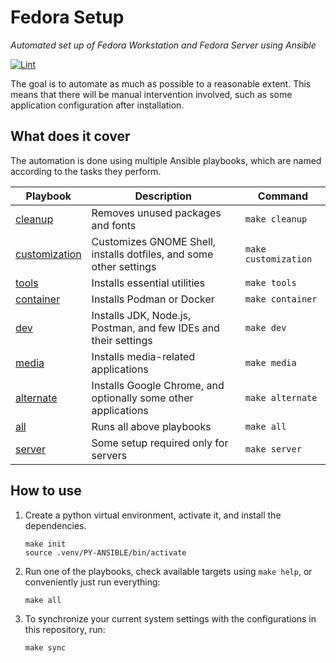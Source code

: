 # Fedora Setup

_Automated set up of Fedora Workstation and Fedora Server using Ansible_

[![Lint](https://img.shields.io/github/actions/workflow/status/zbhavyai/fedora-setup/lint.yaml?label=Lint)](https://github.com/zbhavyai/fedora-setup/actions/workflows/lint.yaml)

The goal is to automate as much as possible to a reasonable extent. This means that there will be manual intervention involved, such as some application configuration after installation.

## What does it cover

The automation is done using multiple Ansible playbooks, which are named according to the tasks they perform.

| Playbook                                      | Description                                                        | Command              |
| --------------------------------------------- | ------------------------------------------------------------------ | -------------------- |
| [cleanup](playbooks/cleanup.yaml)             | Removes unused packages and fonts                                  | `make cleanup`       |
| [customization](playbooks/customization.yaml) | Customizes GNOME Shell, installs dotfiles, and some other settings | `make customization` |
| [tools](playbooks/tools.yaml)                 | Installs essential utilities                                       | `make tools`         |
| [container](playbooks/container.yaml)         | Installs Podman or Docker                                          | `make container`     |
| [dev](playbooks/dev.yaml)                     | Installs JDK, Node.js, Postman, and few IDEs and their settings    | `make dev`           |
| [media](playbooks/media.yaml)                 | Installs media-related applications                                | `make media`         |
| [alternate](playbooks/alternate.yaml)         | Installs Google Chrome, and optionally some other applications     | `make alternate`     |
| [all](playbooks/all.yaml)                     | Runs all above playbooks                                           | `make all`           |
| [server](playbooks/server.yaml)               | Some setup required only for servers                               | `make server`        |

## How to use

1. Create a python virtual environment, activate it, and install the dependencies.

   ```shell
   make init
   source .venv/PY-ANSIBLE/bin/activate
   ```

1. Run one of the playbooks, check available targets using `make help`, or conveniently just run everything:

   ```shell
   make all
   ```

1. To synchronize your current system settings with the configurations in this repository, run:

   ```shell
   make sync
   ```
